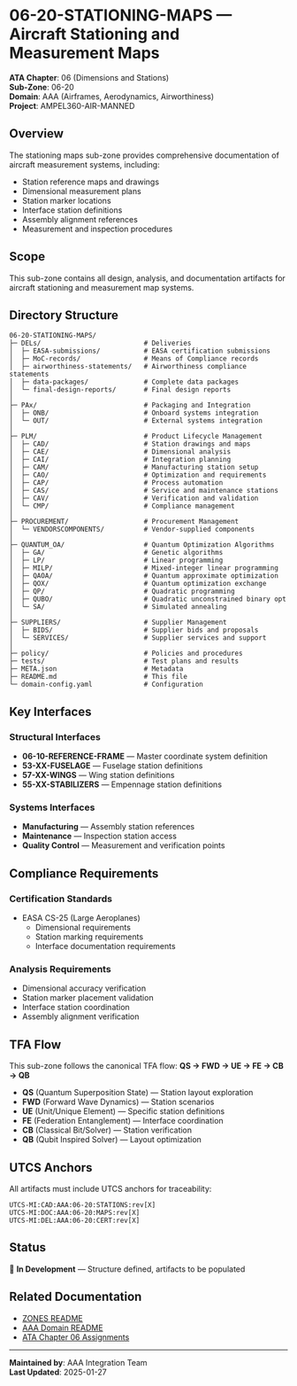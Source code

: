 # 06-20-STATIONING-MAPS — Aircraft Stationing and Measurement Maps

**ATA Chapter**: 06 (Dimensions and Stations)  
**Sub-Zone**: 06-20  
**Domain**: AAA (Airframes, Aerodynamics, Airworthiness)  
**Project**: AMPEL360-AIR-MANNED

## Overview

The stationing maps sub-zone provides comprehensive documentation of aircraft measurement systems, including:
- Station reference maps and drawings
- Dimensional measurement plans
- Station marker locations
- Interface station definitions
- Assembly alignment references
- Measurement and inspection procedures

## Scope

This sub-zone contains all design, analysis, and documentation artifacts for aircraft stationing and measurement map systems.

## Directory Structure

```
06-20-STATIONING-MAPS/
├─ DELs/                          # Deliveries
│  ├─ EASA-submissions/           # EASA certification submissions
│  ├─ MoC-records/                # Means of Compliance records
│  ├─ airworthiness-statements/   # Airworthiness compliance statements
│  ├─ data-packages/              # Complete data packages
│  └─ final-design-reports/       # Final design reports
│
├─ PAx/                           # Packaging and Integration
│  ├─ ONB/                        # Onboard systems integration
│  └─ OUT/                        # External systems integration
│
├─ PLM/                           # Product Lifecycle Management
│  ├─ CAD/                        # Station drawings and maps
│  ├─ CAE/                        # Dimensional analysis
│  ├─ CAI/                        # Integration planning
│  ├─ CAM/                        # Manufacturing station setup
│  ├─ CAO/                        # Optimization and requirements
│  ├─ CAP/                        # Process automation
│  ├─ CAS/                        # Service and maintenance stations
│  ├─ CAV/                        # Verification and validation
│  └─ CMP/                        # Compliance management
│
├─ PROCUREMENT/                   # Procurement Management
│  └─ VENDORSCOMPONENTS/          # Vendor-supplied components
│
├─ QUANTUM_OA/                    # Quantum Optimization Algorithms
│  ├─ GA/                         # Genetic algorithms
│  ├─ LP/                         # Linear programming
│  ├─ MILP/                       # Mixed-integer linear programming
│  ├─ QAOA/                       # Quantum approximate optimization
│  ├─ QOX/                        # Quantum optimization exchange
│  ├─ QP/                         # Quadratic programming
│  ├─ QUBO/                       # Quadratic unconstrained binary opt
│  └─ SA/                         # Simulated annealing
│
├─ SUPPLIERS/                     # Supplier Management
│  ├─ BIDS/                       # Supplier bids and proposals
│  └─ SERVICES/                   # Supplier services and support
│
├─ policy/                        # Policies and procedures
├─ tests/                         # Test plans and results
├─ META.json                      # Metadata
├─ README.md                      # This file
└─ domain-config.yaml             # Configuration
```

## Key Interfaces

### Structural Interfaces
- **06-10-REFERENCE-FRAME** — Master coordinate system definition
- **53-XX-FUSELAGE** — Fuselage station definitions
- **57-XX-WINGS** — Wing station definitions
- **55-XX-STABILIZERS** — Empennage station definitions

### Systems Interfaces
- **Manufacturing** — Assembly station references
- **Maintenance** — Inspection station access
- **Quality Control** — Measurement and verification points

## Compliance Requirements

### Certification Standards
- EASA CS-25 (Large Aeroplanes)
  - Dimensional requirements
  - Station marking requirements
  - Interface documentation requirements

### Analysis Requirements
- Dimensional accuracy verification
- Station marker placement validation
- Interface station coordination
- Assembly alignment verification

## TFA Flow

This sub-zone follows the canonical TFA flow:
**QS → FWD → UE → FE → CB → QB**

- **QS** (Quantum Superposition State) — Station layout exploration
- **FWD** (Forward Wave Dynamics) — Station scenarios
- **UE** (Unit/Unique Element) — Specific station definitions
- **FE** (Federation Entanglement) — Interface coordination
- **CB** (Classical Bit/Solver) — Station verification
- **QB** (Qubit Inspired Solver) — Layout optimization

## UTCS Anchors

All artifacts must include UTCS anchors for traceability:
```
UTCS-MI:CAD:AAA:06-20:STATIONS:rev[X]
UTCS-MI:DOC:AAA:06-20:MAPS:rev[X]
UTCS-MI:DEL:AAA:06-20:CERT:rev[X]
```

## Status

🚧 **In Development** — Structure defined, artifacts to be populated

## Related Documentation

- [ZONES README](../README.md)
- [AAA Domain README](../../README.md)
- [ATA Chapter 06 Assignments](../../../../../1-DIMENSIONS/CANONICAL-TAXONOMY/ata-chapters.csv)

---

**Maintained by**: AAA Integration Team  
**Last Updated**: 2025-01-27
